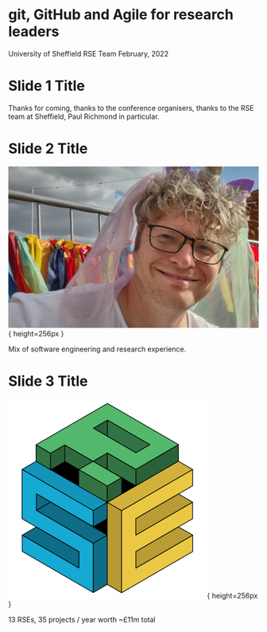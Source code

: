 # git, GitHub and Agile for research leaders

University of Sheffield RSE Team
February, 2022

# Slide 1 Title

Thanks for coming, thanks to the conference organisers, thanks to the RSE team at Sheffield, Paul Richmond in particular.

# Slide 2 Title

![Bob Turner](images/bobicorn.jpg){ height=256px }

Mix of software engineering and research experience.

# Slide 3 Title

![RSE](https://github.com/RSE-Sheffield/RSE-Sheffield.github.io/raw/master/assets/images/logo/rse-logoonly-stroke.png){ height=256px }

13 RSEs, 35 projects / year worth ~£11m total
